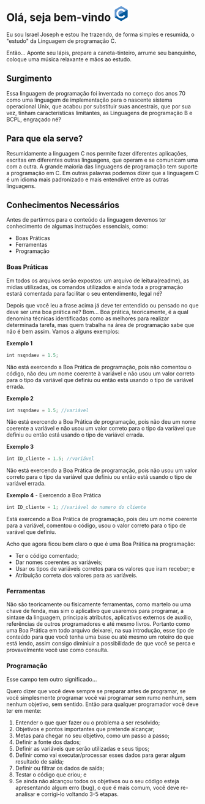 # Olá, seja bem-vindo <a href="https://www.cprogramming.com/" target="_blank" rel="noreferrer"> <img src="https://raw.githubusercontent.com/devicons/devicon/master/icons/c/c-original.svg" alt="c" width="40" height="40"/> </a>

Eu sou Israel Joseph e estou lhe trazendo, de forma simples e resumida, o "estudo" da Linguagem de programação C.

Então... Aponte seu lápis, prepare a caneta-tinteiro, arrume seu banquinho, coloque uma música relaxante e mãos ao estudo.

## Surgimento

Essa linguagem de programação foi inventada no começo dos anos 70 como uma linguagem de implementação para o nascente sistema operacional Unix, que acabou por substituir suas ancestrais, que por sua vez, tinham características limitantes, as Linguagens de programação B e BCPL, engraçado né?

## Para que ela serve?

Resumidamente a linguagem C nos permite fazer diferentes aplicações, escritas em diferentes outras linguagens, que operam e se comunicam uma com a outra. A grande maioria das linguagens de programação tem suporte a programação em C. Em outras palavras podemos dizer que a linguagem C é um idioma mais padronizado e mais entendível entre as outras linguagens.

## Conhecimentos Necessários

Antes de partirmos para o conteúdo da linguagem devemos ter conhecimento de algumas instruções essenciais, como:

- Boas Práticas
- Ferramentas
- Programação

### Boas Práticas

Em todos os arquivos serão expostos: um arquivo de leitura(readme), as mídias utilizadas, os comandos utilizados e ainda toda a programação estará comentada para facilitar o seu entendimento, legal né?

Depois que você leu a frase acima já deve ter entendido ou pensado no que deve ser uma boa prática né?
Bom...  Boa prática, teoricamente, é a qual denomina técnicas identificadas como as melhores para realizar determinada tarefa, mas quem trabalha na área de programação sabe que não é bem assim. Vamos a alguns exemplos:

<b>Exemplo 1</b>
```javascript
int nsqndaev = 1.5;
```
Não está exercendo a Boa Prática de programação, pois não comentou o código, não deu um nome coerente à variável e não usou um valor correto para o tipo da variável que definiu ou então está usando o tipo de variável errada.

<b>Exemplo 2</b>
```javascript
int nsqndaev = 1.5; //variável
```
Não está exercendo a Boa Prática de programação, pois não deu um nome coerente a variável e não usou um valor correto para o tipo da variável que definiu ou então está usando o tipo de variável errada.

<b>Exemplo 3</b>
```javascript
int ID_cliente = 1.5; //variável
```
Não está exercendo a Boa Prática de programação, pois não usou um valor correto para o tipo da variável que definiu ou então está usando o tipo de variável errada.

<b>Exemplo 4</b> - Exercendo a Boa Prática
```javascript
int ID_cliente = 1; //variável do numero do cliente
```
Está exercendo a Boa Prática de programação, pois deu um nome coerente para a variável, comentou o código, usou o valor correto para o tipo de varável que definiu.

Acho que agora ficou bem claro o que é uma Boa Prática na programação:
- Ter o código comentado;
- Dar nomes coerentes as variáveis;
- Usar os tipos de variáveis corretos para os valores que iram receber; e
- Atribuição correta dos valores para as variáveis.

### Ferramentas

Não são teoricamente ou fisicamente ferramentas, como martelo ou uma chave de fenda, mas sim o aplicativo que usaremos para programar, a sintaxe da linguagem, principais atributos, aplicativos externos de auxílio, referências de outros programadores e até mesmo livros. 
Portanto como uma Boa Prática em todo arquivo deixarei, na sua introdução, esse tipo de conteúdo para que você tenha uma base ou até mesmo um roteiro do que está lendo, assim consigo diminiuir a possibilidade de que você se perca e provavelmente você use como consulta.

### Programação

Esse campo tem outro significado... 

Quero dizer que você deve sempre se preparar antes de programar, se você simplesmente programar você vai programar sem rumo nenhum, sem nenhum objetivo, sem sentido.
Então para qualquer programador você deve ter em mente:

1) Entender o que quer fazer ou o problema a ser resolvido;
2) Objetivos e pontos importantes que pretende alcançar;
3) Metas para chegar no seu objetivo, como um passo a passo;
4) Definir a fonte dos dados;
5) Definir as variáveis que serão utilizadas e seus tipos;
6) Definir como vai executar/processar esses dados para gerar algum resultado de saída;
7) Definir ou filtrar os dados de saída;
8) Testar o código que criou; e
9) Se ainda não alcançou todos os objetivos ou o seu código esteja apresentando algum erro (bug), o que é mais comum, você deve re-analisar e corrigi-lo voltando 3-5 etapas.
